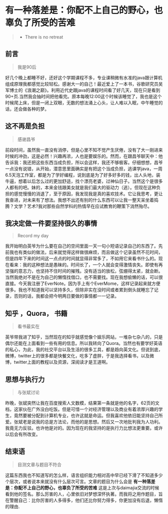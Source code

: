 # 有一种落差是：你配不上自己的野心，也辜负了所受的苦难
>* There is no retreat

## 前言
> 我是90后

好几个晚上都睡不好，还好这个学期课程不多，专业课稍微有水准的java跟计算机组成原理我都感觉比较轻松。感谢大一的自己！最近爱上了一本书，谷歌研究员吴军博士的《浪潮之巅》。利用近代史跟java的课程时间看了好几天，现在只是看到90+页.当然我会抽时间把他看完。原本每晚12:00这个时候该睡觉了，我也是这个时候爬上床，但是一闭上双眼，无数的想法涌上心头，让人难以入眠，中午睡觉的话，还会做各种的梦。

## 这不再是负担
> 感谢昌爷

前段时间，虽然我一直没有消停，但是心里不知不觉产生厌倦，没有了大一刚进来时候的冲劲，这是必然！兴趣再浓，人也是要娱乐的。然而，在跟昌爷聊天中：他告诉我：我还把这些东西当成负担，所以会这样，我还不够极客。仔细想想，昌爷一点没有说错，从开始，潜意思里面确实是有把这个当成负担，逃课学java，一周6.5天泡工作室，都是为了学好编程，说到底是为了好多好多的钱，出人头地，装牛逼，想着以后怎么过的更加舒适，找个漂亮老婆，过神仙日子。当然这个是很多人都有的吧。妹的，本来金钱跟美女就是我们最大的驱动力（逃）。但现在这种负担的感觉慢慢的消退了，至于原因，我发现我是真的喜欢技术。它让我思考，更让我奋进，对未来有了想法。我想不出还有别的什么东西可以让我一整天呆坐着捣腾？文学？艺术?我对那些自然学科的热情早在应试教育的鞭策下消然殆尽。



## 我决定做一件要坚持很久的事情
>Record my day

我开始明白英爷为什么要在自己的空间里面一天一句小短语记录自己的东西了。先前我也有类似的做法，后来就觉得这样做很麻烦，而且做这个记录虽然不花时间，但是四年下来的时间这一点点的时间就显得非常多了，不如用它来看书什么的。现在看来：我的这种想法是愚昧的。时间长了，一个人就会变得激情丧失。即使有再坚强的意志力，也坚持不住时间的摧残。没有适当的放松，弦绷得太紧，就会断。当然我绝对不是在为自己的懒惰找借口，也不需要找。现在我想偷懒的话，可以很直接。今天我注册了EverNote。因为手上有个EverMome，这样记录起来就方便很多。我也不知道我可以坚持多久，但除非实在没时间或者累到倒头就睡忘了记录，否则的话，我都会把今明两日要做的事情都一一记录。

## 知乎 ，Quora， 书籍
>看书最实在

英爷带我进了知乎，当然现在的知乎就感觉像个娱乐网站，一堆杂七杂八的，只是偶尔还能在上面看到一些有用的信息。所以我转向了Quora。当然也有要学好英语的私心，为此，我的社交平台以及生活的很多工具，都是趋向英文化。但说到底，微博，twitter上的很多都是快餐文化，吃多了虚胖，于是我选择看书，以及微博，twitter上面的教程以及资源，深阅读才是王道啊。

## 思想与执行力 
> 与张斌讨论

昨晚，张斌突然让我在百度搜索人文数模，结果第一条就是他的名字，62页的文档，这家伙在广外没白吃饭。但是可惜一个对经济管理以及商业有着浓厚兴趣的学生，竟然要被分配到计算机专业，也许这就是命运。但我喜欢他依旧能坚持自己所爱。张斌老是说我的总是方法论，而他的是思想。然后又一次地批判我为人功利。我竟无力反驳。也许他是对的。因为现在的我坚持的是执行力比想法更重要。或许以后会有所改变。

## 结束语
>目测文章与题目不符合

这篇东西我也不知道写的怎么样，语言组织能力相对高中早已经下滑了不知道多少个层次，或者说本来就没有什么层次可言。文章的题目为什么会是 **有一种落差是：你配不上自己的野心，也辜负了所受的苦难**  这是上次与daimajia交流的时候看到他的签名。那么厉害的人，心里依旧对梦想深怀执著。而我将之用作题目，旨在警醒自己：比你厉害的人多得多，他们还比你努力得多，你更加没有后退，懒惰的理由.



 